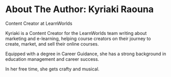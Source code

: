 
# About The Author: Kyriaki Raouna

Content Creator at LearnWorlds

Kyriaki is a Content Creator for the LearnWorlds team writing about marketing and e-learning, helping course creators on their journey to create, market, and sell their online courses.

Equipped with a degree in Career Guidance, she has a strong background in education management and career success.

In her free time, she gets crafty and musical.
